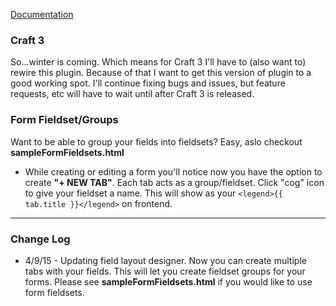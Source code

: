 [Documentation](http://roundhouse.github.io/FormBuilder-Craft-CMS/)
### Craft 3
So...winter is coming. Which means for Craft 3 I'll have to (also want to) rewire this plugin. Because of that I want to get this version of plugin to a good working spot. I'll continue fixing bugs and issues, but feature requests, etc will have to wait until after Craft 3 is released. 

### Form Fieldset/Groups
Want to be able to group your fields into fieldsets? Easy, aslo checkout **sampleFormFieldsets.html**

* While creating or editing a form you'll notice now you have the option to create **"+ NEW TAB"**. Each tab acts as a group/fieldset. Click "cog" icon to give your fieldset a name. This will show as your ```<legend>{{ tab.title }}</legend>``` on frontend.


***
### Change Log
* 4/9/15 - Updating field layout designer. Now you can create multiple tabs with your fields. This will let you create fieldset groups for your forms. Please see **sampleFormFieldsets.html** if you would like to use form fieldsets.
